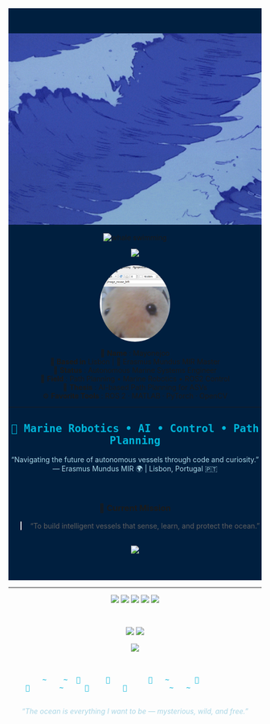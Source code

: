 <!-- 🌊 MAIN BACKGROUND + CENTERED CONTENT -->
<div align="center" style="background-color:#001F3F; padding:50px 0;">

  <!-- 🌊 파도 움짤 (배경처럼 위쪽) -->
  <img src="https://raw.githubusercontent.com/S1194789/S1194789/main/waves.gif" width="600" alt="ocean waves" />

  <!-- 🐋 고래 애니메이션 -->
  <p align="center">
    <img src="https://media.tenor.com/7z9ZLO_9zGkAAAAi/whale-swimming.gif" width="160" alt="whale swimming"/>
  </p>

  <!-- ⌨️ 타이핑 애니메이션 -->
<!-- ⌨️ 감성+전공 오션 타이핑 (40자 내외 균일 버전) -->
<p align="center">
  <img src="https://readme-typing-svg.herokuapp.com?font=Fira+Code&pause=1200&color=00B4D8&width=550&size=20&lines=Welcome+aboard+mayonez’s+deep+blue+GitHub+🌊;Where+the+ocean+meets+autonomous+dreams+💙;Tides+whisper+softly+to+curious+machines+🤖;Mapping+quiet+oceans+with+lines+of+logic+🌊;Little+codes+drift+like+shells+on+the+sea+🐚;Calm+control+beneath+a+restless+surface+💫;From+Lisbon’s+coast+to+silent+underwater+paths+🌊;Between+data+and+waves,+balance+feels+alive+⚓;Each+ripple+holds+a+pattern,+a+gentle+rhythm+💙;Sailing+forward+with+AI,+wind,+and+wonder+🌬️" />
</p>



<!-- 🐹 중앙 프로필 이미지 -->
<p align="center">
  <img src="https://raw.githubusercontent.com/S1194789/S1194789/main/%EB%8B%A4%EB%9E%8C%EC%A5%90%EC%82%AC%EC%A7%84.png" 
       width="140" 
       style="border-radius:50%; margin: 10px auto; display:block;" 
       alt="mayonez profile"/>
</p>

<div align="center">
  🐹 <b>Name</b> : Mayonejoo <br>
  📍 <b>Based in</b> Lisbon | 🌊 Erasmus Mundus MIR Master <br>
  🪸 <b>Status</b> : Autonomous Marine Systems Engineer <br>
  🤖 <b>Field</b> : Path Planning • Marine Robotics • ROS2 Control <br>
  🧠 <b>Thesis</b> : AI-based Path Planning for ASVs <br>
  ⚙️ <b>Favorite Tools</b> : ROS 2 · MATLAB · PyTorch · OpenCV <br>
</div>

---

  <!-- ✨ 중앙 소개 -->
  <h2 align="center" style="color:#00B4D8; font-family:'Fira Code', monospace;">
    🌌 Marine Robotics • AI • Control • Path Planning
  </h2>

  <p align="center" style="color:#A9D6E5; font-size:14px;">
    “Navigating the future of autonomous vessels through code and curiosity.”  
    <br>— Erasmus Mundus MIR 🌍 | Lisbon, Portugal 🇵🇹
  </p>

  <br>

### 🧭 Current Mission
> “To build intelligent vessels that sense, learn, and protect the ocean.”

 
  
  <br>

  <img src="https://readme-typing-svg.herokuapp.com?color=00A8E8&center=true&vCenter=true&width=500&lines=Initializing+Ocean+Mission...;Deploying+Autonomous+Vessel...;Scanning+Marine+Environment+Data...;Mission+Running:+100%25+🌊" />

</div>

---





  <!-- ⚙️ 기술 뱃지 -->
  <p align="center">
    <img src="https://img.shields.io/badge/Python-003366?style=for-the-badge&logo=python&logoColor=white"/>
    <img src="https://img.shields.io/badge/ROS2-0077B6?style=for-the-badge&logo=ros&logoColor=white"/>
    <img src="https://img.shields.io/badge/MATLAB-005F73?style=for-the-badge&logo=mathworks&logoColor=white"/>
    <img src="https://img.shields.io/badge/C++-0A9396?style=for-the-badge&logo=cplusplus&logoColor=white"/>
    <img src="https://img.shields.io/badge/Linux-001F3F?style=for-the-badge&logo=linux&logoColor=white"/>
  </p>

  <br>

  <!-- 📊 GITHUB STATS -->
  <p align="center">
    <img src="https://github-readme-stats.vercel.app/api?username=S1194789&show_icons=true&theme=blue_navy&hide_border=true&title_color=00B4D8&icon_color=00B4D8" height="150"/>
    <img src="https://github-readme-streak-stats.herokuapp.com?user=S1194789&theme=blue-navy&hide_border=true&background=0D1117&fire=00B4D8&ring=00B4D8&currStreakLabel=00B4D8" height="150"/>
  </p>

  <!-- 🧊 3D Contribution Graph -->
  <p align="center">
    <img src="https://github.com/yoshi389111/github-profile-3d-contrib/raw/output/profile-night-rainbow.svg" width="700">
  </p>

  <br>

  <!-- 🌫️ ASCII 파도 & 물고기 -->
  <pre style="color:#00B4D8; font-family:monospace; font-size:14px;">
        ~    ~  🌊      🐋         🌊   ~      🪸
    🐠       ~     🌊        🐬          ~   ~
  </pre>

  <!-- 🪸 감성 문구 -->
  <p align="center" style="color:#A9D6E5; font-style:italic;">
    “The ocean is everything I want to be — mysterious, wild, and free.”
  </p>
</div>
